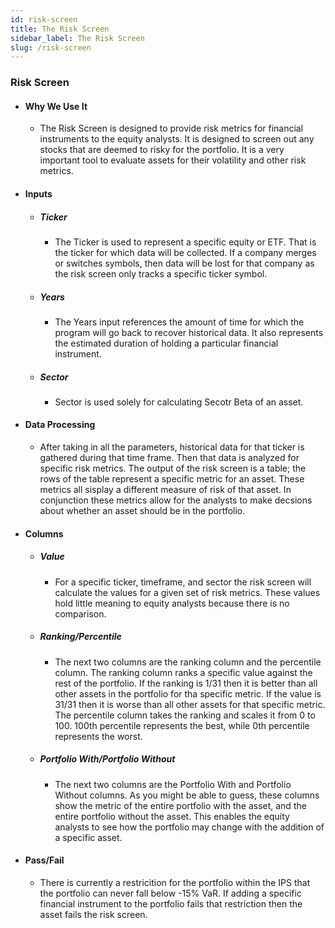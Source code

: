 ```yaml
---
id: risk-screen
title: The Risk Screen
sidebar_label: The Risk Screen
slug: /risk-screen
---
```


### Risk Screen
- #### Why We Use It
    - The Risk Screen is designed to provide risk metrics for financial instruments to the equity analysts. It is designed to screen out any stocks that are deemed to risky for the portfolio. It is a very important tool to evaluate assets for their volatility and other risk metrics.
- #### Inputs
    - ##### Ticker
        - The Ticker is used to represent a specific equity or ETF. That is the ticker for which data will be collected. If a company merges or switches symbols, then data will be lost for that company as the risk screen only tracks a specific ticker symbol.
    - ##### Years
        - The Years input references the amount of time for which the program will go back to recover historical data. It also represents the estimated duration of holding a particular financial instrument. 
    - ##### Sector
        - Sector is used solely for calculating Secotr Beta of an asset.
- #### Data Processing
    - After taking in all the parameters, historical data for that ticker is gathered during that time frame. Then that data is analyzed for specific risk metrics. The output of the risk screen is a table; the rows of the table represent a specific metric for an asset. These metrics all sisplay a different measure of risk of that asset. In conjunction these metrics allow for the analysts to make decsions about whether an asset should be in the portfolio. 
- #### Columns
    - ##### Value
        - For a specific ticker, timeframe, and sector the risk screen will calculate the values for a given set of risk metrics. These values hold little meaning to equity analysts because there is no comparison.
    - ##### Ranking/Percentile
        - The next two columns are the ranking column and the percentile column. The ranking column ranks a specific value against the rest of the portfolio. If the ranking is 1/31 then it is better than all other assets in the portfolio for tha specific metric. If the value is 31/31 then it is worse than all other assets for that specific metric. The percentile column takes the ranking and scales it from 0 to 100. 100th percentile represents the best, while 0th percentile represents the worst.
    - ##### Portfolio With/Portfolio Without
        - The next two columns are the Portfolio With and Portfolio Without columns. As you might be able to guess, these columns show the metric of the entire portfolio with the asset, and the entire portfolio without the asset. This enables the equity analysts to see how the portfolio may change with the addition of a specific asset.
- #### Pass/Fail
    - There is currently a restricition for the portfolio within the IPS that the portfolio can never fall below -15% VaR. If adding a specific financial instrument to the portfolio fails that restriction then the asset fails the risk screen. 